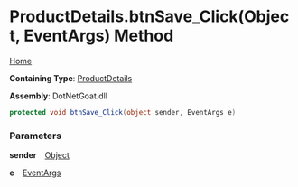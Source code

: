 # ProductDetails\.btnSave\_Click\(Object, EventArgs\) Method

[Home](../../../../../../README.md)

**Containing Type**: [ProductDetails](../README.md)

**Assembly**: DotNetGoat\.dll

```csharp
protected void btnSave_Click(object sender, EventArgs e)
```

### Parameters

**sender** &ensp; [Object](https://docs.microsoft.com/en-us/dotnet/api/system.object)

**e** &ensp; [EventArgs](https://docs.microsoft.com/en-us/dotnet/api/system.eventargs)